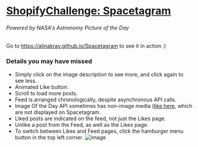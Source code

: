 # [ShopifyChallenge: Spacetagram](https://alinakrav.github.io/Spacetagram)
###### Powered by NASA's Astronomy Picture of the Day</span>

Go to https://alinakrav.github.io/Spacetagram to see it in action :)

### Details you may have missed
* Simply click on the image description to see more, and click again to see less.
* Animated Like button.
* Scroll to load more posts.
* Feed is arranged chronologically, despite asynchronous API calls.
* Image Of the Day API sometimes has non-image media ([like here](https://api.nasa.gov/planetary/apod?date=2022-01-10&api_key=ClNW9j5wh2neNfOnJVViMugoeNURhTEmMV32bAyB), which are not displayed on Spacetagram.
* Liked posts are indicated on the feed, not just the Likes page.
* Unlike a post from the Feed, as well as the Likes page.
* To switch between Likes and Feed pages, click the hamburger menu button in the top left corner.
![image](https://user-images.githubusercontent.com/35271950/150263325-83303d83-5cef-4c61-a093-d706e88ea6bd.png)
